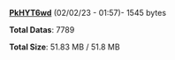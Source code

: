 [**PkHYT6wd**](/data/PkHYT6wd.txt) (02/02/23 - 01:57)- 1545 bytes

**Total Datas**: 7789

**Total Size**: 51.83 MB / 51.8 MB